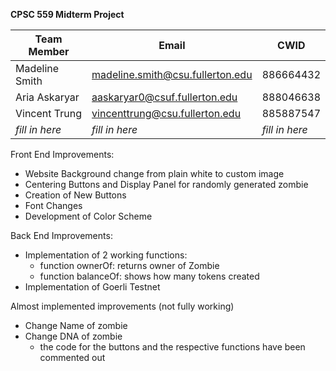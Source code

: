 **CPSC 559 Midterm Project**

|Team Member | Email | CWID |
|-------|------|--------|
|Madeline Smith| madeline.smith@csu.fullerton.edu| 886664432|
|Aria Askaryar| aaskaryar0@csuf.fullerton.edu| 888046638 |
|Vincent Trung| vincenttrung@csu.fullerton.edu| 885887547|
|*fill in here*| *fill in here*| *fill in here*|


Front End Improvements:
* Website Background change from plain white to custom image
* Centering Buttons and Display Panel for randomly generated zombie
* Creation of New Buttons 
* Font Changes 
* Development of Color Scheme

Back End Improvements:
* Implementation of 2 working functions:
  * function ownerOf: returns owner of Zombie
  * function balanceOf: shows how many tokens created
* Implementation of Goerli Testnet

Almost implemented improvements (not fully working)
* Change Name of zombie
* Change DNA of zombie
  * the code for the buttons and the respective functions have been commented out


